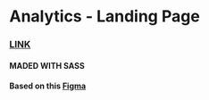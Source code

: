 # Analytics - Landing Page
### <a href="https://fpicco.github.io/analytics-landing/">LINK</a>
#### MADED WITH SASS

#### Based on this <a href="https://www.figma.com/file/K8RIvVtJKHdXIqjpAPe97y/Analytics-%E2%80%94-Landing-Page-Design?node-id=0%3A1">Figma</a>

